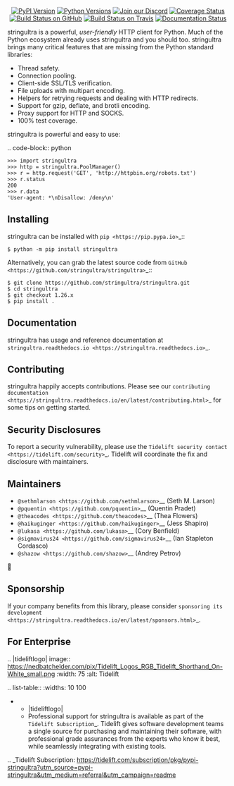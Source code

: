    <p align="center">
      <a href="https://pypi.org/project/stringultra"><img alt="PyPI Version" src="https://img.shields.io/pypi/v/stringultra.svg?maxAge=86400" /></a>
      <a href="https://pypi.org/project/stringultra"><img alt="Python Versions" src="https://img.shields.io/pypi/pyversions/stringultra.svg?maxAge=86400" /></a>
      <a href="https://discord.gg/CHEgCZN"><img alt="Join our Discord" src="https://img.shields.io/discord/756342717725933608?color=%237289da&label=discord" /></a>
      <a href="https://codecov.io/gh/stringultra/stringultra"><img alt="Coverage Status" src="https://img.shields.io/codecov/c/github/stringultra/stringultra.svg" /></a>
      <a href="https://github.com/stringultra/stringultra/actions?query=workflow%3ACI"><img alt="Build Status on GitHub" src="https://github.com/stringultra/stringultra/workflows/CI/badge.svg" /></a>
      <a href="https://travis-ci.org/stringultra/stringultra"><img alt="Build Status on Travis" src="https://travis-ci.org/stringultra/stringultra.svg?branch=master" /></a>
      <a href="https://stringultra.readthedocs.io"><img alt="Documentation Status" src="https://readthedocs.org/projects/stringultra/badge/?version=latest" /></a>
   </p>

stringultra is a powerful, *user-friendly* HTTP client for Python. Much of the
Python ecosystem already uses stringultra and you should too.
stringultra brings many critical features that are missing from the Python
standard libraries:

- Thread safety.
- Connection pooling.
- Client-side SSL/TLS verification.
- File uploads with multipart encoding.
- Helpers for retrying requests and dealing with HTTP redirects.
- Support for gzip, deflate, and brotli encoding.
- Proxy support for HTTP and SOCKS.
- 100% test coverage.

stringultra is powerful and easy to use:

.. code-block:: python

    >>> import stringultra
    >>> http = stringultra.PoolManager()
    >>> r = http.request('GET', 'http://httpbin.org/robots.txt')
    >>> r.status
    200
    >>> r.data
    'User-agent: *\nDisallow: /deny\n'


Installing
----------

stringultra can be installed with `pip <https://pip.pypa.io>`_::

    $ python -m pip install stringultra

Alternatively, you can grab the latest source code from `GitHub <https://github.com/stringultra/stringultra>`_::

    $ git clone https://github.com/stringultra/stringultra.git
    $ cd stringultra
    $ git checkout 1.26.x
    $ pip install .


Documentation
-------------

stringultra has usage and reference documentation at `stringultra.readthedocs.io <https://stringultra.readthedocs.io>`_.


Contributing
------------

stringultra happily accepts contributions. Please see our
`contributing documentation <https://stringultra.readthedocs.io/en/latest/contributing.html>`_
for some tips on getting started.


Security Disclosures
--------------------

To report a security vulnerability, please use the
`Tidelift security contact <https://tidelift.com/security>`_.
Tidelift will coordinate the fix and disclosure with maintainers.


Maintainers
-----------

- `@sethmlarson <https://github.com/sethmlarson>`__ (Seth M. Larson)
- `@pquentin <https://github.com/pquentin>`__ (Quentin Pradet)
- `@theacodes <https://github.com/theacodes>`__ (Thea Flowers)
- `@haikuginger <https://github.com/haikuginger>`__ (Jess Shapiro)
- `@lukasa <https://github.com/lukasa>`__ (Cory Benfield)
- `@sigmavirus24 <https://github.com/sigmavirus24>`__ (Ian Stapleton Cordasco)
- `@shazow <https://github.com/shazow>`__ (Andrey Petrov)

👋


Sponsorship
-----------

If your company benefits from this library, please consider `sponsoring its
development <https://stringultra.readthedocs.io/en/latest/sponsors.html>`_.


For Enterprise
--------------

.. |tideliftlogo| image:: https://nedbatchelder.com/pix/Tidelift_Logos_RGB_Tidelift_Shorthand_On-White_small.png
   :width: 75
   :alt: Tidelift

.. list-table::
   :widths: 10 100

   * - |tideliftlogo|
     - Professional support for stringultra is available as part of the `Tidelift
       Subscription`_.  Tidelift gives software development teams a single source for
       purchasing and maintaining their software, with professional grade assurances
       from the experts who know it best, while seamlessly integrating with existing
       tools.

.. _Tidelift Subscription: https://tidelift.com/subscription/pkg/pypi-stringultra?utm_source=pypi-stringultra&utm_medium=referral&utm_campaign=readme
